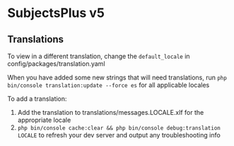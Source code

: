 # SubjectsPlus v5

## Translations

To view in a different translation, change the `default_locale` in config/packages/translation.yaml

When you have added some new strings that will need translations, run `php bin/console translation:update --force es` for all applicable locales

To add a translation:

1. Add the translation to translations/messages.LOCALE.xlf for the appropriate locale
2. `php bin/console cache:clear && php bin/console debug:translation LOCALE` to refresh your dev server and output any troubleshooting info